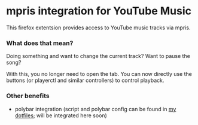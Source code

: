 # mpris integration for YouTube Music

This firefox extentsion provides access to YouTube music tracks via mpris.

### What does that mean?
Doing something and want to change the current track? Want to pause the song?

With this, you no longer need to open the tab. You can now directly use the buttons (or playerctl and similar controllers) to control playback.

### Other benefits
 - polybar integration (script and polybar config can be found in [my dotfiles](https://github.com/yoogottamk/dotfiles); will be integrated here soon)

